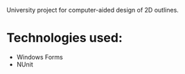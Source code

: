 University project for computer-aided design of 2D outlines.

# Technologies used: #
* Windows Forms
* NUnit